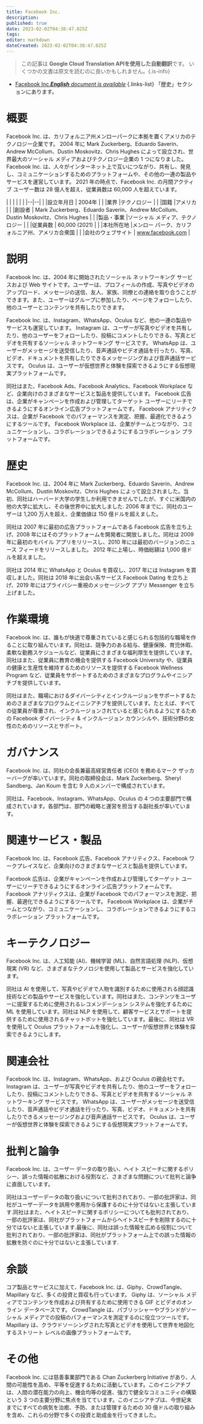 ```yaml
---
title: Facebook Inc.
description: 
published: true
date: 2023-02-02T04:38:47.025Z
tags: 
editor: markdown
dateCreated: 2023-02-02T04:38:47.025Z
---
```


> この記事は **Google Cloud Translation APIを使用した自動翻訳**です。
いくつかの文書は原文を読むのに良いかもしれません。{.is-info}



- [Facebook Inc.***English** document is available*](/en/Knowledge-base/Dictionary/Company/facebook-inc-)
{.links-list}
 「歴史」セクションにあります。

# 概要
Facebook Inc. は、カリフォルニア州メンローパークに本拠を置くアメリカのテクノロジー企業です。 2004 年に Mark Zuckerberg、Eduardo Saverin、Andrew McCollum、Dustin Moskovitz、Chris Hughes によって設立され、世界最大のソーシャル メディアおよびテクノロジー企業の 1 つになりました。 Facebook Inc. は、人々がインターネット上で互いにつながり、共有し、発見し、コミュニケーションするためのプラットフォームや、その他の一連の製品やサービスを運営しています。 2021 年の時点で、Facebook Inc. の月間アクティブ ユーザー数は 28 億人を超え、従業員数は 60,000 人を超えています。

| | | | | |
|--|--|
| |設立年月日 | 2004年 |
| |業界 |テクノロジー |
| |国籍 |アメリカ |
| |創設者 | Mark Zuckerberg、Eduardo Saverin、Andrew McCollum、Dustin Moskovitz、Chris Hughes |
| |製品・事業 |ソーシャル メディア、テクノロジー |
| |従業員数 | 60,000 (2021) |
| |本社所在地 |メンロー パーク、カリフォルニア州、アメリカ合衆国 |
| |会社のウェブサイト | www.facebook.com |

# 説明
Facebook Inc. は、2004 年に開始されたソーシャル ネットワーキング サービスおよび Web サイトです。ユーザーは、プロフィールの作成、写真やビデオのアップロード、メッセージの送信、友人、家族、同僚との連絡を取り合うことができます。また、ユーザーはグループに参加したり、ページをフォローしたり、他のユーザーとコンテンツを共有したりできます。

Facebook Inc. は、Instagram、WhatsApp、Oculus など、他の一連の製品やサービスも運営しています。 Instagram は、ユーザーが写真やビデオを共有したり、他のユーザーをフォローしたり、投稿にコメントしたりできる、写真とビデオを共有するソーシャル ネットワーキング サービスです。 WhatsApp は、ユーザーがメッセージを送受信したり、音声通話やビデオ通話を行ったり、写真、ビデオ、ドキュメントを共有したりできるメッセージングおよび音声通話サービスです。 Oculus は、ユーザーが仮想世界と体験を探索できるようにする仮想現実プラットフォームです。

同社はまた、Facebook Ads、Facebook Analytics、Facebook Workplace など、企業向けのさまざまなサービスと製品を提供しています。 Facebook 広告は、企業がキャンペーンを作成および管理してターゲット ユーザーにリーチできるようにするオンライン広告プラットフォームです。 Facebook アナリティクスは、企業が Facebook でのパフォーマンスを測定、把握、最適化できるようにするツールです。 Facebook Workplace は、企業がチームとつながり、コミュニケーションし、コラボレーションできるようにするコラボレーション プラットフォームです。

# 歴史
Facebook Inc. は、2004 年に Mark Zuckerberg、Eduardo Saverin、Andrew McCollum、Dustin Moskovitz、Chris Hughes によって設立されました。当初、同社はハーバード大学の学生しか利用できませんでしたが、すぐに米国内の他の大学に拡大し、その後世界中に拡大しました. 2006 年までに、同社のユーザーは 1,200 万人を超え、企業価値は 150 億ドルを超えました。

同社は 2007 年に最初の広告プラットフォームである Facebook 広告を立ち上げ、2008 年にはそのプラットフォームを開発者に開放しました。同社は 2009 年に最初のモバイル アプリをリリースし、2010 年には最初のバージョンのニュース フィードをリリースしました。 2012 年に上場し、時価総額は 1,000 億ドルを超えました。

同社は 2014 年に WhatsApp と Oculus を買収し、2017 年には Instagram を買収しました。同社は 2018 年に出会い系サービス Facebook Dating を立ち上げ、2019 年にはプライバシー重視のメッセージング アプリ Messenger を立ち上げました。

# 作業環境
Facebook Inc. は、誰もが快適で尊重されていると感じられる包括的な職場を作ることに取り組んでいます。同社は、競争力のある給与、健康保険、育児休暇、柔軟な勤務スケジュールなど、従業員にさまざまな福利厚生を提供しています。同社はまた、従業員に教育の機会を提供する Facebook University や、従業員の健康と生産性を維持するためのリソースを提供する Facebook Wellness Program など、従業員をサポートするためのさまざまなプログラムやイニシアチブを提供しています。

同社はまた、職場におけるダイバーシティとインクルージョンをサポートするためのさまざまなプログラムとイニシアチブを提供しています。たとえば、すべての従業員が尊重され、インクルージョンされていると感じられるようにするための Facebook ダイバーシティ & インクルージョン カウンシルや、技術分野の女性のためのリソースとサポート。

# ガバナンス
Facebook Inc. は、同社の会長兼最高経営責任者 (CEO) を務めるマーク ザッカーバーグが率いています。同社の取締役会は、Mark Zuckerberg、Sheryl Sandberg、Jan Koum を含む 9 人のメンバーで構成されています。

同社は、Facebook、Instagram、WhatsApp、Oculus の 4 つの主要部門で構成されています。各部門は、部門の戦略と運営を担当する副社長が率いています。

# 関連サービス・製品
Facebook Inc. は、Facebook 広告、Facebook アナリティクス、Facebook ワークプレイスなど、企業向けのさまざまなサービスと製品を提供しています。

Facebook 広告は、企業がキャンペーンを作成および管理してターゲット ユーザーにリーチできるようにするオンライン広告プラットフォームです。 Facebook アナリティクスは、企業が Facebook でのパフォーマンスを測定、把握、最適化できるようにするツールです。 Facebook Workplace は、企業がチームとつながり、コミュニケーションし、コラボレーションできるようにするコラボレーション プラットフォームです。

# キーテクノロジー
Facebook Inc. は、人工知能 (AI)、機械学習 (ML)、自然言語処理 (NLP)、仮想現実 (VR) など、さまざまなテクノロジを使用して製品とサービスを強化しています。

同社は AI を使用して、写真やビデオで人物を識別するために使用される顔認識技術などの製品やサービスを強化しています。同社はまた、コンテンツをユーザーに提案するために使用されるレコメンデーション システムを強化するために ML を使用しています。同社は NLP を使用して、顧客サービスとサポートを提供するために使用されるチャットボットを強化しています。最後に、同社は VR を使用して Oculus プラットフォームを強化し、ユーザーが仮想世界と体験を探索できるようにします。

# 関連会社
Facebook Inc. は、Instagram、WhatsApp、および Oculus の親会社です。 Instagram は、ユーザーが写真やビデオを共有したり、他のユーザーをフォローしたり、投稿にコメントしたりできる、写真とビデオを共有するソーシャル ネットワーキング サービスです。 WhatsApp は、ユーザーがメッセージを送受信したり、音声通話やビデオ通話を行ったり、写真、ビデオ、ドキュメントを共有したりできるメッセージングおよび音声通話サービスです。 Oculus は、ユーザーが仮想世界と体験を探索できるようにする仮想現実プラットフォームです。

# 批判と論争
Facebook Inc. は、ユーザー データの取り扱い、ヘイト スピーチに関するポリシー、誤った情報の拡散における役割など、さまざまな問題について批判と論争に直面しています。

同社はユーザーデータの取り扱いについて批判されており、一部の批評家は、同社がユーザーデータを誤用や悪用から保護するのに十分ではないと主張しています.同社はまた、ヘイトスピーチに関するポリシーについても批判されており、一部の批評家は、同社がプラットフォームからヘイトスピーチを削除するのに十分ではないと主張しています.最後に、同社は誤った情報を広める役割について批判されており、一部の批評家は、同社がプラットフォーム上での誤った情報の拡散を防ぐのに十分ではないと主張しています.

# 余談
コア製品とサービスに加えて、Facebook Inc. は、Giphy、CrowdTangle、Mapillary など、多くの投資と買収も行っています。 Giphy は、ソーシャル メディアでコンテンツを作成および共有するために使用できる GIF とビデオのオンライン データベースです。 CrowdTangle は、パブリッシャーやブランドがソーシャル メディアでの投稿のパフォーマンスを測定するのに役立つツールです。 Mapillary は、クラウドソーシングされた写真とビデオを使用して世界を地図化するストリート レベルの画像プラットフォームです。

# その他
Facebook Inc. には慈善事業部門である Chan Zuckerberg Initiative があり、人間の可能性を高め、平等を促進するために活動しています。このイニシアチブは、人間の潜在能力の向上、機会均等の促進、強力で健全なコミュニティの構築という 3 つの主要分野に焦点を当てています。このイニシアチブは、今世紀末までにすべての病気を治癒、予防、または管理するための 30 億ドルの取り組みを含め、これらの分野で多くの投資と助成金を行ってきました。